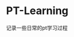 



















































































































# PT-Learning
记录一些日常的pt学习过程
